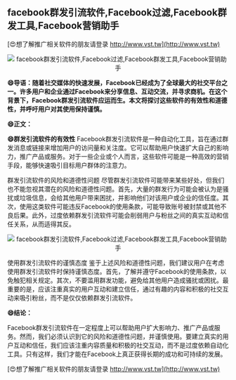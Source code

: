 ## **facebook群发引流软件,Facebook过滤,Facebook群发工具,Facebook营销助手**

[😍想了解推广相关软件的朋友请登录 http://www.vst.tw](http://www.vst.tw)

 <center><img src="https://vst.tw/MP4/tuiguang/png/1.png" alt="facebook群发引流软件,Facebook过滤,Facebook群发工具,Facebook营销助手"></center>

**😄导语：随着社交媒体的快速发展，Facebook已经成为了全球最大的社交平台之一。许多用户和企业通过Facebook来分享信息、互动交流，并寻求商机。在这个背景下，Facebook群发引流软件应运而生。本文将探讨这些软件的有效性和道德性，并呼吁用户对其使用保持谨慎。**

**😄正文：**

**😄群发引流软件的有效性**
Facebook群发引流软件是一种自动化工具，旨在通过群发消息或链接来增加用户的访问量和关注度。它可以帮助用户快速扩大自己的影响力，推广产品或服务。对于一些企业或个人而言，这些软件可能是一种高效的营销手段，能够快速吸引目标用户群体的注意力。

群发引流软件的风险和道德性问题
尽管群发引流软件可能带来某些好处，但我们也不能忽视其潜在的风险和道德性问题。首先，大量的群发行为可能会被认为是骚扰或垃圾信息，会给其他用户带来困扰，并影响他们对该用户或企业的信任度。其次，使用这类软件可能违反Facebook的使用条款，可能导致账号被封禁或其他不良后果。此外，过度依赖群发引流软件可能会削弱用户与粉丝之间的真实互动和信任关系，从而适得其反。

 <center><img src="https://vst.tw/MP4/tuiguang/png/2.png" alt="facebook群发引流软件,Facebook过滤,Facebook群发工具,Facebook营销助手"></center>

使用群发引流软件的谨慎态度
鉴于上述风险和道德性问题，我们建议用户在考虑使用群发引流软件时保持谨慎态度。首先，了解并遵守Facebook的使用条款，以免触犯相关规定。其次，不要滥用群发功能，避免给其他用户造成骚扰或困扰。最重要的是，应该注重真实的用户互动和建立信任，通过有趣的内容和积极的社交互动来吸引粉丝，而不是仅仅依赖群发引流软件。

**😄结论：**

Facebook群发引流软件在一定程度上可以帮助用户扩大影响力、推广产品或服务。然而，我们必须认识到它的风险和道德性问题，并谨慎使用。要建立真实的用户互动和信任，我们应该注重内容质量和积极的社交互动，而不是过度依赖自动化工具。只有这样，我们才能在Facebook上真正获得长期的成功和可持续的发展。

[😍想了解推广相关软件的朋友请登录 http://www.vst.tw](http://www.vst.tw)




